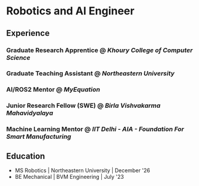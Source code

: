 # Robotics and AI Engineer


## Experience

### Graduate Research Apprentice @ _Khoury College of Computer Science_


### Graduate Teaching Assistant @ _Northeastern University_


### AI/ROS2 Mentor @ _MyEquation_


### Junior Research Fellow (SWE) @ _Birla Vishvakarma Mahavidyalaya_


### Machine Learning Mentor @ _IIT Delhi - AIA - Foundation For Smart Manufacturing_



## Education
- MS Robotics | Northeastern University | December '26
- BE Mechanical | BVM Engineering | July '23
